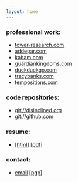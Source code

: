 ```yaml
---
layout: home
---
```


### professional work:

- [tower-research.com](https://tower-research.com)
- [addepar.com](https://addepar.com)
- [kabam.com](https://kabam.com)
- [guardiankingdoms.com](https://guardiankingdoms.com)
- [duckduckgo.com](https://duckduckgo.com)
- [tracybanks.com](https://tracybanks.com)
- [tempositions.com](https://tempositions.com)


### code repositories:

- [git://disinclined.org](/git)
- [git://github.com](https://github.com/majuscule)


### resume:

- [[html](/resume.html)] [[pdf](/resume.pdf)]


### contact:

- [email](mailto:dylan@disinclined.org) [[pgp](/pubkey.pgp.asc)]
